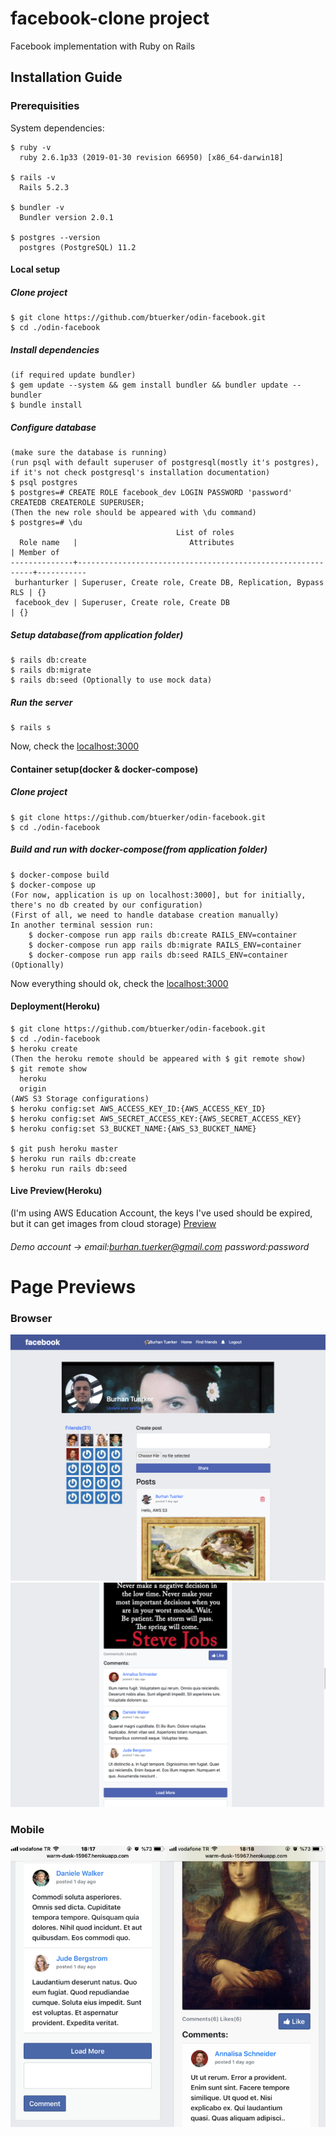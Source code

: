 # facebook-clone project
Facebook implementation with Ruby on Rails
## Installation Guide
### Prerequisities
System dependencies:
```
$ ruby -v
  ruby 2.6.1p33 (2019-01-30 revision 66950) [x86_64-darwin18]

$ rails -v
  Rails 5.2.3

$ bundler -v
  Bundler version 2.0.1

$ postgres --version
  postgres (PostgreSQL) 11.2
```

#### Local setup
##### Clone project
```
$ git clone https://github.com/btuerker/odin-facebook.git
$ cd ./odin-facebook
```
##### Install dependencies
```
(if required update bundler)
$ gem update --system && gem install bundler && bundler update --bundler
$ bundle install
```
##### Configure database
```
(make sure the database is running)
(run psql with default superuser of postgresql(mostly it's postgres), if it's not check postgresql's installation documentation)
$ psql postgres
$ postgres=# CREATE ROLE facebook_dev LOGIN PASSWORD 'password' CREATEDB CREATEROLE SUPERUSER;
(Then the new role should be appeared with \du command)
$ postgres=# \du
                                     List of roles
  Role name   |                         Attributes                         | Member of 
--------------+------------------------------------------------------------+-----------
 burhanturker | Superuser, Create role, Create DB, Replication, Bypass RLS | {}
 facebook_dev | Superuser, Create role, Create DB                          | {}
```
##### Setup database(from application folder)
```
$ rails db:create
$ rails db:migrate
$ rails db:seed (Optionally to use mock data)
```
##### Run the server
```
$ rails s
```
Now, check the [localhost:3000](http://localhost:3000)

#### Container setup(docker & docker-compose)
##### Clone project
```
$ git clone https://github.com/btuerker/odin-facebook.git
$ cd ./odin-facebook
```
##### Build and run with docker-compose(from application folder)
```
$ docker-compose build
$ docker-compose up
(For now, application is up on localhost:3000], but for initially, there's no db created by our configuration)
(First of all, we need to handle database creation manually)
In another terminal session run:
    $ docker-compose run app rails db:create RAILS_ENV=container
    $ docker-compose run app rails db:migrate RAILS_ENV=container
    $ docker-compose run app rails db:seed RAILS_ENV=container (Optionally)
```
Now everything should ok, check the [localhost:3000](http://localhost:3000)

#### Deployment(Heroku)
```
$ git clone https://github.com/btuerker/odin-facebook.git
$ cd ./odin-facebook
$ heroku create
(Then the heroku remote should be appeared with $ git remote show)
$ git remote show 
  heroku
  origin
(AWS S3 Storage configurations)
$ heroku config:set AWS_ACCESS_KEY_ID:{AWS_ACCESS_KEY_ID}
$ heroku config:set AWS_SECRET_ACCESS_KEY:{AWS_SECRET_ACCESS_KEY}
$ heroku config:set S3_BUCKET_NAME:{AWS_S3_BUCKET_NAME}

$ git push heroku master
$ heroku run rails db:create
$ heroku run rails db:seed 
```
#### Live Preview(Heroku)
(I'm using AWS Education Account, the keys I've used should be expired, but it can get images from cloud storage)
[Preview](https://warm-dusk-15967.herokuapp.com)
###### Demo account -> email:burhan.tuerker@gmail.com password:password 


# Page Previews
### Browser
![User Profile](./documentation/user_profile.png "User Profile")
![User Profile](./documentation/feed.png "Feed")
### Mobile
![User Profile](./documentation/mobile.png "Mobile Feed")
